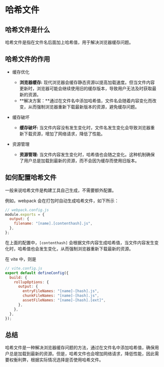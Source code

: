 # 哈希文件

## 哈希文件是什么

哈希文件是指在文件名后面加上哈希值，用于解决浏览器缓存问题。

## 哈希文件的作用

- 缓存优化

  - **浏览器缓存:** 现代浏览器会缓存静态资源以提高加载速度。但当文件内容更新时，浏览器可能会继续使用旧的缓存版本，导致用户无法及时获取最新的资源。
  - **解决方案：**通过在文件名中添加哈希值，文件名会随着内容变化而改变，从而强制浏览器重新下载最新版本的资源，避免缓存问题。

- 缓存破坏

  - **缓存破坏:** 当文件内容没有发生变化时，文件名发生变化会导致浏览器重新下载资源，增加了网络请求，降低了性能。

- 资源管理

  - **资源管理:** 当文件内容发生变化时，哈希值也会随之变化。这种机制确保了用户总是加载到最新的资源，而不会因为缓存而使用旧版本。

## 如何配置哈希文件

一般来说哈希文件是构建工具自己生成，不需要额外配置。

例如，webpack 会在打包时自动生成哈希文件，如下所示：

```js
// webpack.config.js
module.exports = {
  output: {
    filename: "[name].[contenthash].js",
  },
};
```

在上面的配置中，`[contenthash]` 会根据文件内容生成哈希值，当文件内容发生变化时，哈希值也会发生变化，从而强制浏览器重新下载最新的资源。

在 vite 中，则是

```js
// vite.config.js
export default defineConfig({
  build: {
    rollupOptions: {
      output: {
        entryFileNames: "[name]-[hash].js",
        chunkFileNames: "[name]-[hash].js",
        assetFileNames: "[name]-[hash].[ext]",
      },
    },
  },
});
```

## 总结

哈希文件是一种解决浏览器缓存问题的方法，通过在文件名中添加哈希值，确保用户总是加载到最新的资源。但是，哈希文件也会增加网络请求，降低性能，因此需要权衡利弊，根据实际情况选择是否使用哈希文件。
